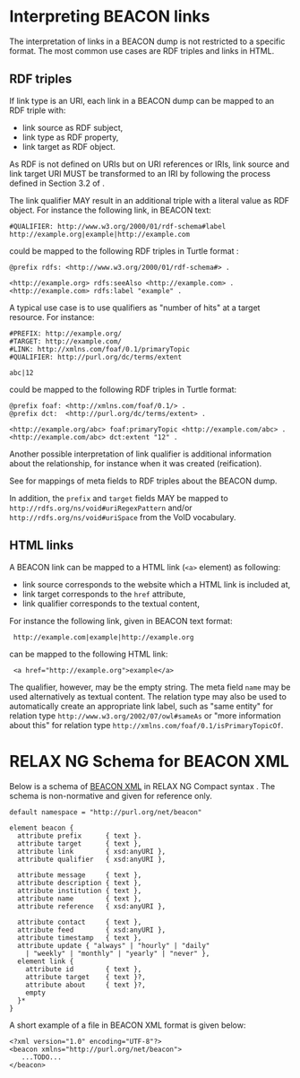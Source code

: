 # Interpreting BEACON links

The interpretation of links in a BEACON dump is not restricted to a specific
format. The most common use cases are RDF triples and links in HTML.

## RDF triples

If link type is an URI, each link in a BEACON dump can be mapped to an RDF
triple with: 

* link source as RDF subject,
* link type as RDF property,
* link target as RDF object.

As RDF is not defined on URIs but on URI references or IRIs, link source and
link target URI MUST be transformed to an IRI by following the process defined
in Section 3.2 of [](#RFC3987).

The link qualifier MAY result in an additional triple with a literal value as
RDF object. For instance the following link, in BEACON text:

    #QUALIFIER: http://www.w3.org/2000/01/rdf-schema#label
    http://example.org|example|http://example.com

could be mapped to the following RDF triples in Turtle format [](#TURTLE):

    @prefix rdfs: <http://www.w3.org/2000/01/rdf-schema#> .
	
	<http://example.org> rdfs:seeAlso <http://example.com> .
    <http://example.com> rdfs:label "example" .

A typical use case is to use qualifiers as "number of hits" at a target
resource. For instance:

    #PREFIX: http://example.org/
    #TARGET: http://example.com/ 
	#LINK: http://xmlns.com/foaf/0.1/primaryTopic
    #QUALIFIER: http://purl.org/dc/terms/extent

    abc|12

could be mapped to the following RDF triples in Turtle format:

	@prefix foaf: <http://xmlns.com/foaf/0.1/> .
    @prefix dct:  <http://purl.org/dc/terms/extent> .

    <http://example.org/abc> foaf:primaryTopic <http://example.com/abc> .
    <http://example.com/abc> dct:extent "12" .

Another possible interpretation of link qualifier is additional information
about the relationship, for instance when it was created (reification).

See [](#annotating-meta-fields) for mappings of meta fields to RDF triples
about the BEACON dump.

In addition, the `prefix` and `target` fields MAY be mapped to
`http://rdfs.org/ns/void#uriRegexPattern` and/or
`http://rdfs.org/ns/void#uriSpace` from the VoID vocabulary.


## HTML links

A BEACON link can be mapped to a HTML link (`<a>` element) as following:

* link source corresponds to the website which a HTML link is included at,
* link target corresponds to the `href` attribute,
* link qualifier corresponds to the textual content,

For instance the following link, given in BEACON text format:

     http://example.com|example|http://example.org

can be mapped to the following HTML link:

     <a href="http://example.org">example</a>

The qualifier, however, may be the empty string. The meta field `name` may be
used alternatively as textual content. The relation type may also be used to
automatically create an appropriate link label, such as "same entity" 
for relation type `http://www.w3.org/2002/07/owl#sameAs` or "more information
about this" for relation type `http://xmlns.com/foaf/0.1/isPrimaryTopicOf`.


# RELAX NG Schema for BEACON XML

Below is a schema of [BEACON XML](#beacon-xml-format) in RELAX NG Compact
syntax [](#RELAX-NGC). The schema is non-normative and given for reference
only.

    default namespace = "http://purl.org/net/beacon"

	element beacon {
	  attribute prefix      { text }.
	  attribute target      { text },
	  attribute link        { xsd:anyURI },
	  attribute qualifier   { xsd:anyURI },

	  attribute message     { text },
	  attribute description { text },
	  attribute institution { text },
	  attribute name        { text },
	  attribute reference   { xsd:anyURI },

	  attribute contact     { text },
	  attribute feed        { xsd:anyURI },
	  attribute timestamp   { text },
	  attribute update { "always" | "hourly" | "daily" 
	    | "weekly" | "monthly" | "yearly" | "never" },
	  element link {
	    attribute id        { text },
		attribute target    { text }?,
		attribute about     { text }?,
	    empty
	  }*
	}

A short example of a file in BEACON XML format is given below:

    <?xml version="1.0" encoding="UTF-8"?>
    <beacon xmlns="http://purl.org/net/beacon">
       ...TODO...
    </beacon>
